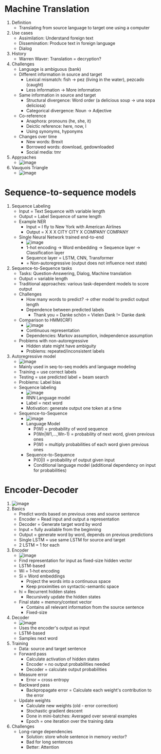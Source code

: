# Machine Translation
1. Definition
    - Translating from source language to target one using a computer
1. Use cases
    - Assimilation: Understand foreign text
    - Dissemination: Produce text in foreign language
    - Dialog
1. History
    - Warren Waver: Translation = decryption?
1. Challenges
    - Language is ambiguous (bank)
    - Different information in source and target
        * Lexical mismatch: fish -> pez (living in the water), pezcado (caught)
        * Less information -> More information
    - Same information in source and target
        * Structural divergence: Word order (a delicious soup -> una sopa deliciosa)
        * Categorical divergence: Noun -> Adjective
    - Co-reference
        * Anaphora: pronouns (he, she, it)
        * Deictic reference: here, now, I
        * Using synonyms, hyponyms
    - Changes over time
        * New words: Brexit
        * Borrowed words: download, gedownloaded
        * Social media: tmr
1. Approaches
    - ![image](images/machine_translation_approaches.png)
1. Vauquois Triangle
    - ![image](images/vauquois_triangle.png)



# Sequence-to-sequence models
1. Sequence Labeling
    - Input = Text Sequence with variable length
    - Output = Label Sequence of same length
    - Example NER
        * Input = I fly to New York with American Airlines
        * Output = X X X CITY CITY X COMPANY COMPANY
    - Single Neural Network trained end-to-end
        * ![image](images/seq_to_seq_rnn.png)
        * 1-hot encoding -> Word embedding -> Sequence layer -> Classification layer
        * Sequence layer = LSTM, CNN, Transformer
        * = Non-autoregressive (output does not influence next state)
1. Sequence-to-Sequence tasks
    - Tasks: Question-Answering, Dialog, Machine translation
    - Output = variable length
    - Traditional approaches: various task-dependent models to score output
    - Challenges
        * How many words to predict? -> other model to predict output length
        * Dependence between predicted labels
            + Thank you = Danke schön = Vielen Dank != Danke dank
    - Comparison to HMM(CRF)
        * ![image](images/hmm_vs_rnn.png)
        * Continuous representation
        * Dependencies: Markov assumption, independence assumption
    - Problems with non-autoregressive
        * Hidden state might have ambiguity
        * Problems: repeated/inconsistent labels
1. Autoregressive model
    - ![image](images/autoregressive_rnn.png)
    - Mainly used in seq-to-seq models and language modeling
    - Training = use correct labels
    - Testing = use predicted label + beam search
    - Problems: Label bias
    - Sequence labeling
        * ![image](images/autoregressive_sequence_labeling.png)
        * RNN Language model
        * Label = next word
        * Motivation: generate output one token at a time
    - Sequence-to-Sequence
        * ![image](images/autoregressive_model.png)
        * Language Model
            + P(W) = probability of word sequence
            + P(Wn|W1,...,Wn-1) = probability of next word, given previous ones
            + P(W) = multiply probabilities of each word given previous ones
        * Sequence-to-Sequence
            + P(O|I) = probability of output given input
            + Conditional language model (additional dependency on input for probabilities)



# Encoder-Decoder
1. ![image](images/encoder_decoder.png)
1. Basics
    - Predict words based on previous ones and source sentence
    - Encoder = Read input and output a representation
    - Decoder = Generate target word by word
    - Input = fully available from the beginning
    - Output = generate word by word, depends on previous predictions
    - Single LSTM = use same LSTM for source and target
    - 2 LSTM = 1 for each
1. Encoder
    - ![image](images/encoder_details.png)
    - Find representation for input as fixed-size hidden vector
    - LSTM-based
    - Wi = 1-hot encoding
    - Si = Word embeddings
        * Project the words into a continuous space
        * Keep proximities on syntactic-semantic space
    - hi = Recurrent hidden states
        * Recursively update the hidden states
    - Final state = memory/context vector
        * Contains all relevant information from the source sentence
        * Fixed-size
1. Decoder
    - ![image](images/decoder_details.png)
    - Uses the encoder's output as input
    - LSTM-based
    - Samples next word
1. Training
    - Data: source and target sentence
    - Forward pass
        * Calculate activation of hidden states
        * Encoder = no output probabilities needed
        * Decoder = calculate output probabilities
    - Measure error
        * Error = cross entropy
    - Backward pass
        * Backpropagate error = Calculate each weight's contribution to the error
    - Update weights
        * Calculate new weights (old - error correction)
        * Stochastic gradient descent
        * Done in mini-batches: Averaged over several examples
        * Epoch = one iteration over the training data
1. Challenges
    - Long-range dependencies
        * Solution: store whole sentence in memory vector?
        * Bad for long sentences
        * Better: Attention
